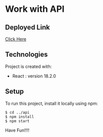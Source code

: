 # Work with API

## Deployed Link
[Click Here](https://elaborate-taffy-18d03c.netlify.app/)


## Technologies
Project is created with:
* React : version 18.2.0



## Setup
To run this project, install it locally using npm:

```
$ cd ../api
$ npm install
$ npm start
```

Have Fun!!!!
